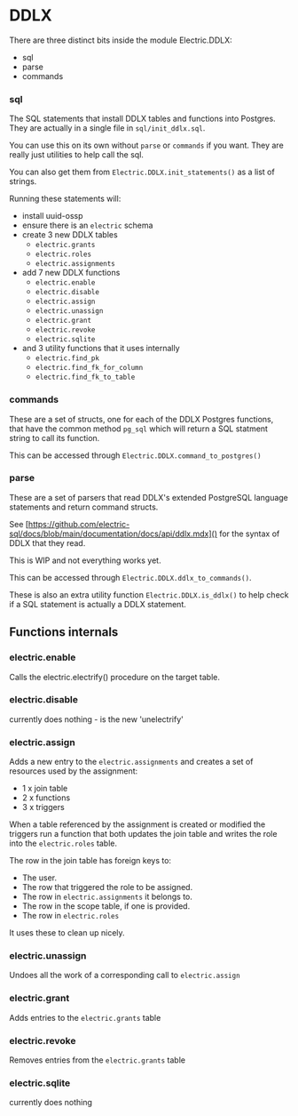 # DDLX

There are three distinct bits inside the module Electric.DDLX:

- sql
- parse
- commands


### sql

The SQL statements that install DDLX tables and functions into Postgres. They are actually in a single file in `sql/init_ddlx.sql`.

You can use this on its own without `parse` or `commands` if you want. They are really just utilities to help call the sql.

You can also get them from `Electric.DDLX.init_statements()` as a list of strings.

Running these statements will:

- install uuid-ossp
- ensure there is an `electric` schema  
- create 3 new DDLX tables
    - `electric.grants`
    - `electric.roles`
    - `electric.assignments`
- add 7 new DDLX functions    
    - `electric.enable`
    - `electric.disable`
    - `electric.assign`
    - `electric.unassign`
    - `electric.grant`
    - `electric.revoke`
    - `electric.sqlite`
- and 3 utility functions that it uses internally
    - `electric.find_pk`
    - `electric.find_fk_for_column`
    - `electric.find_fk_to_table`
    
### commands

These are a set of structs, one for each of the DDLX Postgres functions, that have the common method `pg_sql` which will
return a SQL statment string to call its function.

This can be accessed through `Electric.DDLX.command_to_postgres()`

### parse

These are a set of parsers that read DDLX's extended PostgreSQL language statements and return command structs.

See [https://github.com/electric-sql/docs/blob/main/documentation/docs/api/ddlx.mdx]() for the syntax of DDLX that they read.

This is WIP and not everything works yet.

This can be accessed through `Electric.DDLX.ddlx_to_commands()`.

These is also an extra utility function `Electric.DDLX.is_ddlx()` to help check if a SQL statement is actually a DDLX statement.

## Functions internals


### electric.enable
Calls the electric.electrify() procedure on the target table.

### electric.disable
currently does nothing - is the new 'unelectrify'

### electric.assign
Adds a new entry to the `electric.assignments` and creates a set of resources used by the assignment:

- 1 x join table
- 2 x functions 
- 3 x triggers

When a table referenced by the assignment is created or modified the triggers run a function that both updates the join table
and writes the role into the `electric.roles` table.

The row in the join table has foreign keys to:

- The user.
- The row that triggered the role to be assigned.
- The row in `electric.assignments` it belongs to.
- The row in the scope table, if one is provided.
- The row in `electric.roles`

It uses these to clean up nicely.

### electric.unassign

Undoes all the work of a corresponding call to `electric.assign`

### electric.grant

Adds entries to the `electric.grants` table

### electric.revoke

Removes entries from the `electric.grants` table

### electric.sqlite

currently does nothing




